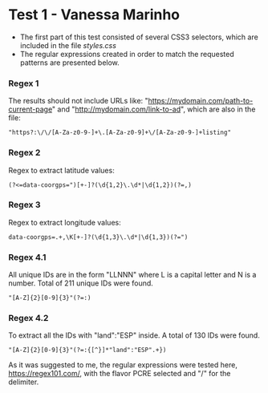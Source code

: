 # Test 1  - Vanessa Marinho

* The first part of this test consisted of several CSS3 selectors, which are included in the file *styles.css*
* The regular expressions created in order to match the requested patterns are presented below.

### Regex 1
The results should not include URLs like: "https://mydomain.com/path-to-current-page" and "http://mydomain.com/link-to-ad", which are also in the file:
```
"https?:\/\/[A-Za-z0-9-]+\.[A-Za-z0-9]+\/[A-Za-z0-9-]+listing"
```

### Regex 2
Regex to extract latitude values:
```
(?<=data-coorgps=")[+-]?(\d{1,2}\.\d*|\d{1,2})(?=,)
```

### Regex 3
Regex to extract longitude values:
```
data-coorgps=.+,\K[+-]?(\d{1,3}\.\d*|\d{1,3})(?=")

```

### Regex 4.1
All unique IDs are in the form "LLNNN" where L is a capital letter and N is a number. Total of 211 unique IDs were found.
```
"[A-Z]{2}[0-9]{3}"(?=:)
```

### Regex 4.2
To extract all the IDs with "land":"ESP" inside. A total of 130 IDs were found.
```
"[A-Z]{2}[0-9]{3}"(?=:{[^}]*"land":"ESP".+})
```

As it was suggested to me, the regular expressions were tested here, https://regex101.com/, with the flavor PCRE selected and "/" for the delimiter.